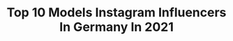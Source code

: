 ---
title: Top 10 Models Instagram Influencers In Germany In 2021
description: >-
  Find top models Instagram influencers in Germany in 2021. Most popular hashtags: #shooting #berlin #streetstyle #love.
platform: Instagram
hits: 2497
text_top: Identify the most popular Instagram influencers on inBeat.
text_bottom: inBeat aggregates 2497 Instagram influencers like this in Germany for you to pitch.
profiles:
  - username: "christian.ulmen"
    fullname: >-
      Christian Ulmen
    bio: >-
      Model
    location: "Germany"
    followers: 120483
    engagement: 545
    commentsToLikes: 0.027013
    id: ck0w4a6wlxk4q0i1900qn2blj
    verified: true
    hashtags: "#fanlove, #neuestaffel, #drehenwir2020, #abi95"
  - username: "xhayleyfoster"
    fullname: >-
      Hayley Foster
    bio: >-
      unapologetic JAG models NYC 📍 Natural models LA MiLK models LONDON Modelwerk GERMANY 💃🏽 dancer BUFFALO ->NYC
    location: "Germany"
    followers: 34375
    engagement: 717
    commentsToLikes: 0.089960
    id: ck0ttf1gi2fn60i19p1c9zsvg
    verified: false
    hashtags: "#hotforharris"
  - username: "menina.woitalla"
    fullname: >-
      🔆M e n i n a  W o i t a l l a
    bio: >-
      professional model / actress ♡ based in berlin | ffm mwoitalla@gmx.de
    location: "Germany"
    followers: 75254
    engagement: 696
    commentsToLikes: 0.099335
    id: ckf5m4epes7fd0j23kryvy7yo
    verified: false
    hashtags: "#fashionshooting, #taifunfashion, #fashionphotography, #bruenette"
  - username: "missjoleelove"
    fullname: >-
      Jolee Love
    bio: >-
      Model 📸 @bully_bubba2020 Berlin 🇩🇪 Germany Autogrammkarten
    location: "Germany"
    followers: 52632
    engagement: 602
    commentsToLikes: 0.057243
    id: ck5bvd2chjf080i11gj9020al
    verified: false
    hashtags: "#feelsexyeveryday, #beyourself, #hairstyle, #barcelona"
  - username: "tim_rasch"
    fullname: >-
      TIM RASCH
    bio: >-
      📍Germany •model •actor •TV-Personality •TikTok (1.Mio) - timrasch •YouTube - Tim Rasch @vcom.thepeopleagency → tim@thepeopleagency.net
    location: "Germany"
    followers: 355105
    engagement: 568
    commentsToLikes: 0.062449
    id: ck8w3f8ir7j7a0j78f79jsvop
    verified: true
    hashtags: "#timisshow, #raschprotect, #fashionblogger, #timrasch"
  - username: "sina.caro"
    fullname: >-
      Sina Carolin ❤
    bio: >-
      NRW📍near Recklinghausen Fitness/ Swimming/ Gridgirl/ Motorsport/ Model 2nd Acc: @sina.caro_swim
    location: "Germany"
    followers: 7388
    engagement: 1248
    commentsToLikes: 0.109426
    id: ckap3vvyl4pvr0i788pfvbp2z
    verified: false
    hashtags: "#blondhairgirl, #hobby, #photooftheday, #model"
  - username: "pati_rose_"
    fullname: >-
      Pati Rose
    bio: >-
      Curvy model, Height 180 cm, 124/90/118 📍Germany Tik Tok: pati_rose_ for chat and more pic´s check:
    location: "Germany"
    followers: 192074
    engagement: 1065
    commentsToLikes: 0.029743
    id: ckap7muh5koa20i78uese671i
    verified: false
    hashtags: "#dirndlbeauties, #curvyreal, #curvesarebeautiful, #curvylove"
  - username: "eduardscheafer"
    fullname: >-
      Eduard Schäfer Yousef Yaglo
    bio: >-
      🇹🇳🇹🇷🇰🇿.1.9.20.M+E ❤ 📍Sousse 🌴Tunis 💼Manager: 🎥YouTube 🏈Wide Receiver/Center Ks📍FFM/Kassel 🤳TikTok:@ eduardschaefer 👻:eduard.fb 📸Fotograf:Koch:Model
    location: "Germany"
    followers: 49432
    engagement: 634
    commentsToLikes: 0.084071
    id: ck6tjpdjl35x50j712h6mqmks
    verified: false
    hashtags: "#sousse, #sonnenschein, #eduardscheaferarmy, #etoiledusahel"
  - username: "amelie_lammers"
    fullname: >-
      ᗩᗰEᒪIE 🖤
    bio: >-
      actress 🎬 : „Fünf Freunde 5“ 13yrs TikTok:amelie_lam ACCOUNT OWNED AND RUN BY MOM @ba_ro_la Model 📍from Germany Tennisplayer 🎾 Represented by agency
    location: "Germany"
    followers: 64598
    engagement: 568
    commentsToLikes: 0.090186
    id: ck134wf4vyioe0i194hrg5wdm
    verified: false
    hashtags: "#sonyportraits, #closeupportrait, #portraitureinspirations, #dream"
  - username: "anike.official"
    fullname: >-
      ANIKE EKINA
    bio: >-
      MUSIC | MODEL | ACTRESS | LIFESTYLE ◾️ MY SHOP @anikedesigns ◾️ LOVE TO INFINITY @gurujoshproject ◾️ BOOKING management@anikeekina.com
    location: "Germany"
    followers: 900690
    engagement: 890
    commentsToLikes: 0.023072
    id: ck0w6k8it8yt70i19sczuwbo3
    verified: false
    hashtags: "#dialy, #djane, #ta, #producergirl"
---